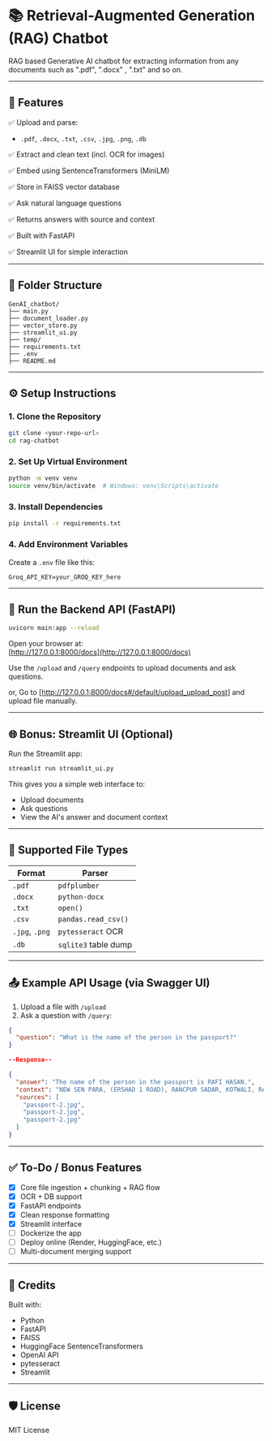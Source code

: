 # 📚 Retrieval-Augmented Generation (RAG) Chatbot

RAG based Generative AI chatbot for extracting information from any documents such as ".pdf", ".docx" , ".txt" and so on.

---

## 🚀 Features

✅ Upload and parse:
- `.pdf`, `.docx`, `.txt`, `.csv`, `.jpg`, `.png`, `.db`

✅ Extract and clean text (incl. OCR for images)

✅ Embed using SentenceTransformers (MiniLM)

✅ Store in FAISS vector database

✅ Ask natural language questions

✅ Returns answers with source and context

✅ Built with FastAPI

✅ Streamlit UI for simple interaction

---

## 📁 Folder Structure

```
GenAI_chatbot/
├── main.py
├── document_loader.py
├── vector_store.py
├── streamlit_ui.py
├── temp/
├── requirements.txt
├── .env
├── README.md
```

---

## ⚙️ Setup Instructions

### 1. Clone the Repository

```bash
git clone <your-repo-url>
cd rag-chatbot
```

### 2. Set Up Virtual Environment

```bash
python -m venv venv
source venv/bin/activate  # Windows: venv\Scripts\activate
```

### 3. Install Dependencies

```bash
pip install -r requirements.txt
```

### 4. Add Environment Variables

Create a `.env` file like this:

```
Groq_API_KEY=your_GROQ_KEY_here
```

---

## 🏃 Run the Backend API (FastAPI)

```bash
uvicorn main:app --reload
```

Open your browser at:  
[http://127.0.0.1:8000/docs](http://127.0.0.1:8000/docs)

Use the `/upload` and `/query` endpoints to upload documents and ask questions.

or, Go to [http://127.0.0.1:8000/docs#/default/upload_upload_post] and upload file manually.

---

## 🌐 Bonus: Streamlit UI (Optional)

Run the Streamlit app:

```bash
streamlit run streamlit_ui.py
```

This gives you a simple web interface to:
- Upload documents
- Ask questions
- View the AI's answer and document context

---

## 🧪 Supported File Types

| Format | Parser |
|--------|--------|
| `.pdf` | `pdfplumber` |
| `.docx` | `python-docx` |
| `.txt` | `open()` |
| `.csv` | `pandas.read_csv()` |
| `.jpg`, `.png` | `pytesseract` OCR |
| `.db` | `sqlite3` table dump |

---

## 📤 Example API Usage (via Swagger UI)

1. Upload a file with `/upload`
2. Ask a question with `/query`:

```json
{
  "question": "What is the name of the person in the passport?"
}

--Response--

{
  "answer": "The name of the person in the passport is RAFI HASAN.",
  "context": "NEW SEN PARA, (ERSHAD 1 ROAD), RANCPUR SADAR, KOTWALI, RANGPUR Tle Wo: aua7sssa792 ii BY 0642950 alesis aya /PasspoRT No. MiD_N IURUL HUDA y iif = Deputy Director by iy Bir: age gt bie ey E f i mmigrat DAG a P ass Ors ; ‘Soa ll Lee ap.Dic Of Bare sce m2 Sit %\nNEW SEN PARA, (ERSHAD 1 ROAD), RANCPUR SADAR, KOTWALI, RANGPUR Tle Wo: aua7sssa792 ii BY 0642950 alesis aya /PasspoRT No. MiD_N IURUL HUDA y iif = Deputy Director by iy Bir: age gt bie ey E f i mmigrat DAG a P ass Ors ; ‘Soa ll Lee ap.Dic Of Bare sce m2 Sit %\nPERSONAL DATA AND EMERGENCY CONTACT Name: RAFI HASAN Father's Mame: ‘MD MOZAMMEL HOSSAIN Sodher’s Name: _ MOST SHAHIN AKHTER JAHAN CHOWDHURY Spouse's Mare: NA Parnanent Address: HOUSE#25, ROADS, NEW SEN PARA, (ERSHAD ROAD), RANGPUR SADAR, KOTWALI, RANGPUR < Pe Thi | tyethtaat Ton eit Hetiee ytat ay hit PT Lig Mame: MD JUBAER HASSAN ‘RIVADH ak Pee ; Relationship: BROTHER Address: HOUSERS, ROADEOS, NEW SEN PARA, (ERSHAD 1 ROAD), RANCPUR SADAR, KOTWALI, RANGPUR Tle Wo: aua7sssa792 ii BY 0642950 ale",
  "sources": [
    "passport-2.jpg",
    "passport-2.jpg",
    "passport-2.jpg"
  ]
}

```

---

## ✅ To-Do / Bonus Features

- [x] Core file ingestion + chunking + RAG flow
- [x] OCR + DB support
- [x] FastAPI endpoints
- [x] Clean response formatting
- [x] Streamlit interface
- [ ] Dockerize the app
- [ ] Deploy online (Render, HuggingFace, etc.)
- [ ] Multi-document merging support

---

## 🧠 Credits

Built with:
- Python
- FastAPI
- FAISS
- HuggingFace SentenceTransformers
- OpenAI API
- pytesseract
- Streamlit

---

## 🛡️ License

MIT License